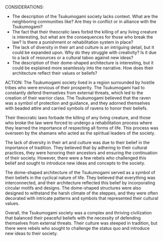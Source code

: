 CONSIDERATIONS:
- The description of the Tsukumogami society lacks context. What are the neighboring communities like? Are they in conflict or in alliance with the Tsukumogami?
- The fact that their theocratic laws forbid the killing of any living creature is interesting, but what are the consequences for those who break the law? Is there a punishment or rehabilitation system in place?
- The lack of diversity in their art and culture is an intriguing detail, but it could be expanded upon. Why do they struggle with creativity? Is it due to a lack of resources or a cultural taboo against new ideas?
- The description of their dome-shaped architecture is interesting, but it could be explained more seamlessly into the narrative. How does their architecture reflect their values or beliefs?

ACTION:
The Tsukumogami society lived in a region surrounded by hostile tribes who were envious of their prosperity. The Tsukumogami had to constantly defend themselves from external threats, which led to the creation of their warrior class. The Tsukumogami believed that the raven was a symbol of protection and guidance, and they adorned themselves with beaded attire and carried symbols of ravens to honor their beliefs. 

Their theocratic laws forbade the killing of any living creature, and those who broke the law were forced to undergo a rehabilitation process where they learned the importance of respecting all forms of life. This process was overseen by the shamans who acted as the spiritual leaders of the society.

The lack of diversity in their art and culture was due to their belief in the importance of tradition. They believed that by adhering to their cultural practices, they were honoring their ancestors and ensuring the continuation of their society. However, there were a few rebels who challenged this belief and sought to introduce new ideas and concepts to the society.

The dome-shaped architecture of the Tsukumogami served as a symbol of their beliefs in the cyclical nature of life. They believed that everything was interconnected, and their architecture reflected this belief by incorporating circular motifs and designs. The dome-shaped structures were also designed to withstand the harsh climate of the steppes, and they were often decorated with intricate patterns and symbols that represented their cultural values.

Overall, the Tsukumogami society was a complex and thriving civilization that balanced their peaceful beliefs with the necessity of defending themselves from external threats. Their culture was steeped in tradition, but there were rebels who sought to challenge the status quo and introduce new ideas to their society.